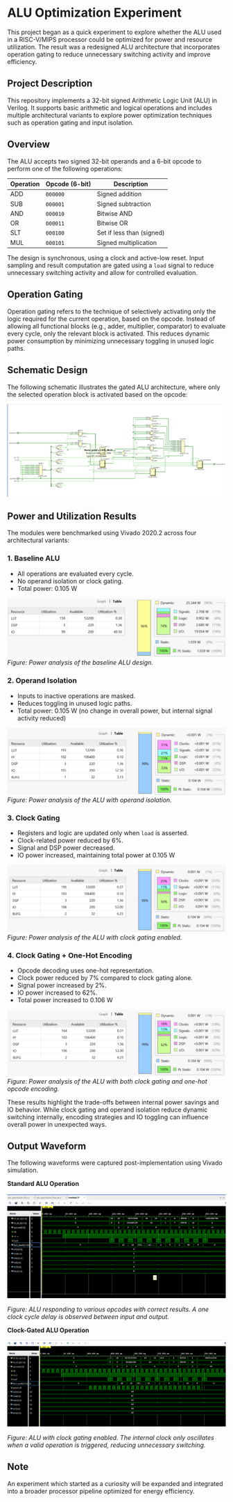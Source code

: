 # ALU Optimization Experiment

This project began as a quick experiment to explore whether the ALU used in a RISC-V/MIPS processor could be optimized for power and resource utilization. The result was a redesigned ALU architecture that incorporates operation gating to reduce unnecessary switching activity and improve efficiency.

## Project Description

This repository implements a 32-bit signed Arithmetic Logic Unit (ALU) in Verilog. It supports basic arithmetic and logical operations and includes multiple architectural variants to explore power optimization techniques such as operation gating and input isolation.

## Overview

The ALU accepts two signed 32-bit operands and a 6-bit opcode to perform one of the following operations:

| Operation | Opcode (6-bit) | Description               |
|-----------|----------------|---------------------------|
| ADD       | `000000`       | Signed addition           |
| SUB       | `000001`       | Signed subtraction        |
| AND       | `000010`       | Bitwise AND               |
| OR        | `000011`       | Bitwise OR                |
| SLT       | `000100`       | Set if less than (signed) |
| MUL       | `000101`       | Signed multiplication     |

The design is synchronous, using a clock and active-low reset. Input sampling and result computation are gated using a `load` signal to reduce unnecessary switching activity and allow for controlled evaluation.

## Operation Gating

Operation gating refers to the technique of selectively activating only the logic required for the current operation, based on the opcode. Instead of allowing all functional blocks (e.g., adder, multiplier, comparator) to evaluate every cycle, only the relevant block is activated. This reduces dynamic power consumption by minimizing unnecessary toggling in unused logic paths.

## Schematic Design

The following schematic illustrates the gated ALU architecture, where only the selected operation block is activated based on the opcode:

![ALU Schematic](outputs/Schematic_gated.png)


## Power and Utilization Results

The modules were benchmarked using Vivado 2020.2 across four architectural variants:

### 1. Baseline ALU
- All operations are evaluated every cycle.
- No operand isolation or clock gating.
- Total power: 0.105 W

![Baseline ALU – Power Analysis](outputs/normal_power.png)
*Figure: Power analysis of the baseline ALU design.*

### 2. Operand Isolation
- Inputs to inactive operations are masked.
- Reduces toggling in unused logic paths.
- Total power: 0.105 W (no change in overall power, but internal signal activity reduced)

![Operand Isolation – Power Analysis](outputs/gated_operand_power.png)
*Figure: Power analysis of the ALU with operand isolation.*

### 3. Clock Gating
- Registers and logic are updated only when `load` is asserted.
- Clock-related power reduced by 6%.
- Signal and DSP power decreased.
- IO power increased, maintaining total power at 0.105 W

![Clock Gating – Power Analysis](outputs/gated_clk_power.png)
*Figure: Power analysis of the ALU with clock gating enabled.*

### 4. Clock Gating + One-Hot Encoding
- Opcode decoding uses one-hot representation.
- Clock power reduced by 7% compared to clock gating alone.
- Signal power increased by 2%.
- IO power increased to 62%.
- Total power increased to 0.106 W

![Clock Gating + One-Hot Encoding – Power Analysis](outputs/gated_clk_operand_onehot_power.png)
*Figure: Power analysis of the ALU with both clock gating and one-hot opcode encoding.*

These results highlight the trade-offs between internal power savings and IO behavior. While clock gating and operand isolation reduce dynamic switching internally, encoding strategies and IO toggling can influence overall power in unexpected ways.


## Output Waveform

The following waveforms were captured post-implementation using Vivado simulation.

**Standard ALU Operation**

![Vivado Waveform](outputs/waveform.png)

*Figure: ALU responding to various opcodes with correct results. A one clock cycle delay is observed between input and output.*

**Clock-Gated ALU Operation**

![Clock-Gated Waveform](outputs/waveform_clock_gated.png)

*Figure: ALU with clock gating enabled. The internal clock only oscillates when a valid operation is triggered, reducing unnecessary switching.*

## Note

An experiment which started as a curiosity will be expanded and integrated into a broader processor pipeline optimized for energy efficiency.
